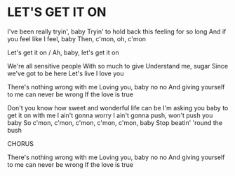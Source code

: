 # LET'S GET IT ON

I've been really tryin', baby
Tryin' to hold back this feeling for so long
And if you feel like I feel, baby
Then, c'mon, oh, c'mon

Let's get it on / Ah, baby, let's get it on

We're all sensitive people
With so much to give
Understand me, sugar
Since we've got to be here Let's live
I love you

There's nothing wrong with me
Loving you, baby no no
And giving yourself to me can never be wrong
If the love is true

Don't you know how sweet and wonderful life can be
I'm asking you baby to get it on with me
I ain't gonna worry
I ain't gonna push, won't push you baby
So c'mon, c'mon, c'mon, c'mon, c'mon, baby
Stop beatin' 'round the bush

CHORUS

There's nothing wrong with me
Loving you, baby no no
And giving yourself to me can never be wrong
If the love is true
